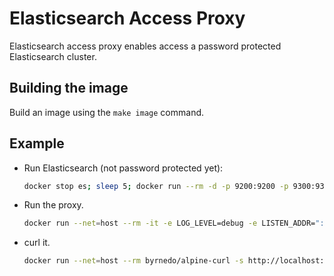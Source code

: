 # Elasticsearch Access Proxy

Elasticsearch access proxy enables access a password protected Elasticsearch cluster.

## Building the image

Build an image using the `make image` command.

## Example

- Run Elasticsearch (not password protected yet):

  ```bash
  docker stop es; sleep 5; docker run --rm -d -p 9200:9200 -p 9300:9300 -e "discovery.type=single-node" --name es docker.elastic.co/elasticsearch/elasticsearch:7.17.5
  ```

- Run the proxy.

  ```bash
  docker run --net=host --rm -it -e LOG_LEVEL=debug -e LISTEN_ADDR=":8080" -e ELASTIC_HOST=localhost -e ELASTIC_PORT=9200 -e ELASTIC_SCHEME=http --name eb-test tigera/es-proxy:latest
  ```

- curl it.

  ```bash
  docker run --net=host --rm byrnedo/alpine-curl -s http://localhost:8080/tigera_secure_ee_audit*/_search -v
  ```
